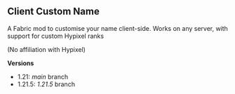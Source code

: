 ## Client Custom Name

A Fabric mod to customise your name client-side. Works on any server, with support for custom Hypixel ranks

(No affiliation with Hypixel)

**Versions**
- 1.21: _main_ branch
- 1.21.5: _1.21.5_ branch
